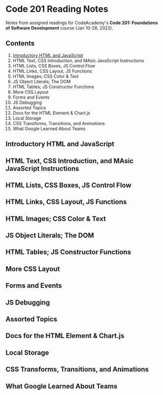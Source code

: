 # Code 201 Reading Notes

Notes from assigned readings for CodeAcademy's **Code 201: Foundations of Software Development** course (Jan 10-28, 2022).

## Contents

1. [Introductory HTML and JavaScript](#1-introductory-html-and-javascript)
2. HTML Text, CSS Introduction, and MAsic JavaScript Instructions
3. HTML Lists, CSS Boxes, JS Control Flow
4. HTML Links, CSS Layout, JS Functions
5. HTML Images; CSS Color & Text
6. JS Object Literals; The DOM
7. HTML Tables; JS Constructor Functions
8. More CSS Layout
9. Forms and Events
10. JS Debugging
11. Assorted Topics
12. Docs for the HTML <canvas> Element & Chart.js
13. Local Storage
14. CSS Transforms, Transitions, and Animations
15. What Google Learned About Teams

## Introductory HTML and JavaScript

## HTML Text, CSS Introduction, and MAsic JavaScript Instructions

## HTML Lists, CSS Boxes, JS Control Flow

## HTML Links, CSS Layout, JS Functions

## HTML Images; CSS Color & Text

## JS Object Literals; The DOM

## HTML Tables; JS Constructor Functions

## More CSS Layout

## Forms and Events

## JS Debugging

## Assorted Topics

## Docs for the HTML <canvas> Element & Chart.js

## Local Storage

## CSS Transforms, Transitions, and Animations

## What Google Learned About Teams
